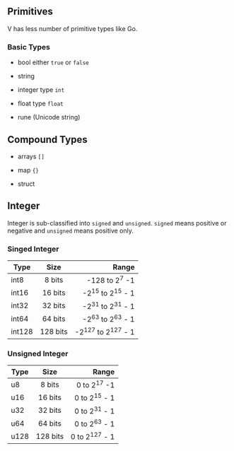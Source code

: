 ## Primitives

V has less number of primitive types like Go.

### Basic Types

- bool either `true` or `false`

- string

- integer type `int`

- float type `float`  

- rune (Unicode string)


## Compound Types

- arrays `[]`

- map `{}`

- struct

## Integer

Integer is sub-classified into `signed` and `unsigned`. `signed` means positive or negative and `unsigned` means positive only.


### Singed Integer

| Type   |   Size   |                                   Range |
|--------|:--------:|----------------------------------------:|
| int8   |  8 bits  |                -128 to 2<sup>7</sup> -1 |
| int16  |  16 bits |   -2<sup>15</sup> to 2<sup>15</sup> - 1 |
| int32  |  32 bits |   -2<sup>31</sup> to 2<sup>31</sup> - 1 |
| int64  | 64 bits  |   -2<sup>63</sup> to 2<sup>63</sup> - 1 |
| int128 | 128 bits | -2<sup>127</sup> to 2<sup>127</sup> - 1 |

### Unsigned Integer

| Type   |   Size   |                                   Range |
|--------|:--------:|----------------------------------------:|
| u8     |  8 bits  |                  0 to 2<sup>17</sup>  -1|
| u16    |  16 bits |                 0 to 2<sup>15</sup> - 1 |
| u32    |  32 bits |                 0 to 2<sup>31</sup> - 1 |
| u64    | 64 bits  |                 0 to 2<sup>63</sup> - 1 |
| u128   | 128 bits |                0 to 2<sup>127</sup> - 1 |
